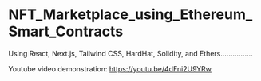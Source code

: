 # NFT_Marketplace_using_Ethereum_Smart_Contracts
Using React, Next.js, Tailwind CSS, HardHat, Solidity, and Ethers................

Youtube video demonstration: https://youtu.be/4dFni2U9YRw
